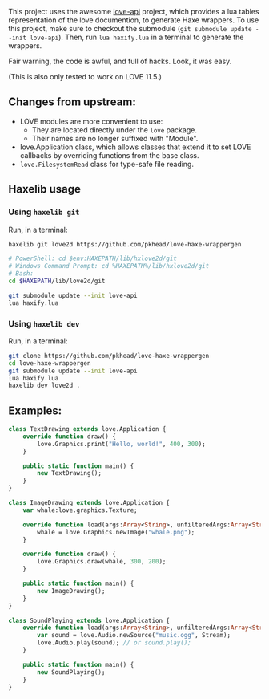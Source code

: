 This project uses the awesome [love-api][] project, which provides a lua tables representation of the love documention, to generate Haxe wrappers.
To use this project, make sure to checkout the submodule (`git submodule update --init love-api`). Then, run `lua haxify.lua` in a terminal to generate the wrappers.

Fair warning, the code is awful, and full of hacks. Look, it was easy.

(This is also only tested to work on LOVE 11.5.)

[love-api]: https://github.com/love2d-community/love-api

## Changes from upstream:
- LOVE modules are more convenient to use:
    - They are located directly under the `love` package.
    - Their names are no longer suffixed with "Module".
- love.Application class, which allows classes that extend it to set LOVE callbacks by overriding functions from the base class.
- `love.FilesystemRead` class for type-safe file reading.

## Haxelib usage
### Using `haxelib git`
Run, in a terminal:
```bash
haxelib git love2d https://github.com/pkhead/love-haxe-wrappergen

# PowerShell: cd $env:HAXEPATH/lib/hxlove2d/git
# Windows Command Prompt: cd %HAXEPATH%/lib/hxlove2d/git
# Bash:
cd $HAXEPATH/lib/love2d/git

git submodule update --init love-api
lua haxify.lua
```

### Using `haxelib dev`
Run, in a terminal:
```bash
git clone https://github.com/pkhead/love-haxe-wrappergen
cd love-haxe-wrappergen
git submodule update --init love-api
lua haxify.lua
haxelib dev love2d .
```

## Examples:
```haxe
class TextDrawing extends love.Application {
    override function draw() {
        love.Graphics.print("Hello, world!", 400, 300);
    }

    public static function main() {
        new TextDrawing();
    }
}
```

```haxe
class ImageDrawing extends love.Application {
    var whale:love.graphics.Texture;

    override function load(args:Array<String>, unfilteredArgs:Array<String>) {
        whale = love.Graphics.newImage("whale.png");
    }

    override function draw() {
        love.Graphics.draw(whale, 300, 200);
    }

    public static function main() {
        new ImageDrawing();
    }
}
```

```haxe
class SoundPlaying extends love.Application {
    override function load(args:Array<String>, unfilteredArgs:Array<String>) {
        var sound = love.Audio.newSource("music.ogg", Stream);
        love.Audio.play(sound); // or sound.play();
    }

    public static function main() {
        new SoundPlaying();
    }
}
```